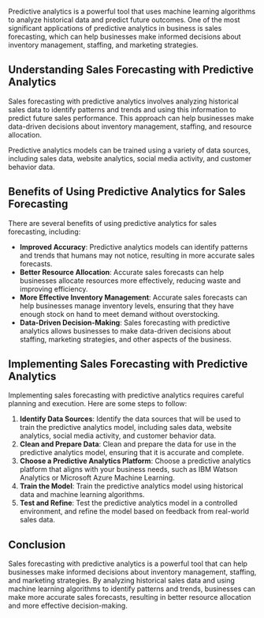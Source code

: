 
Predictive analytics is a powerful tool that uses machine learning algorithms to analyze historical data and predict future outcomes. One of the most significant applications of predictive analytics in business is sales forecasting, which can help businesses make informed decisions about inventory management, staffing, and marketing strategies.

Understanding Sales Forecasting with Predictive Analytics
---------------------------------------------------------

Sales forecasting with predictive analytics involves analyzing historical sales data to identify patterns and trends and using this information to predict future sales performance. This approach can help businesses make data-driven decisions about inventory management, staffing, and resource allocation.

Predictive analytics models can be trained using a variety of data sources, including sales data, website analytics, social media activity, and customer behavior data.

Benefits of Using Predictive Analytics for Sales Forecasting
------------------------------------------------------------

There are several benefits of using predictive analytics for sales forecasting, including:

* **Improved Accuracy**: Predictive analytics models can identify patterns and trends that humans may not notice, resulting in more accurate sales forecasts.
* **Better Resource Allocation**: Accurate sales forecasts can help businesses allocate resources more effectively, reducing waste and improving efficiency.
* **More Effective Inventory Management**: Accurate sales forecasts can help businesses manage inventory levels, ensuring that they have enough stock on hand to meet demand without overstocking.
* **Data-Driven Decision-Making**: Sales forecasting with predictive analytics allows businesses to make data-driven decisions about staffing, marketing strategies, and other aspects of the business.

Implementing Sales Forecasting with Predictive Analytics
--------------------------------------------------------

Implementing sales forecasting with predictive analytics requires careful planning and execution. Here are some steps to follow:

1. **Identify Data Sources**: Identify the data sources that will be used to train the predictive analytics model, including sales data, website analytics, social media activity, and customer behavior data.
2. **Clean and Prepare Data**: Clean and prepare the data for use in the predictive analytics model, ensuring that it is accurate and complete.
3. **Choose a Predictive Analytics Platform**: Choose a predictive analytics platform that aligns with your business needs, such as IBM Watson Analytics or Microsoft Azure Machine Learning.
4. **Train the Model**: Train the predictive analytics model using historical data and machine learning algorithms.
5. **Test and Refine**: Test the predictive analytics model in a controlled environment, and refine the model based on feedback from real-world sales data.

Conclusion
----------

Sales forecasting with predictive analytics is a powerful tool that can help businesses make informed decisions about inventory management, staffing, and marketing strategies. By analyzing historical sales data and using machine learning algorithms to identify patterns and trends, businesses can make more accurate sales forecasts, resulting in better resource allocation and more effective decision-making.
